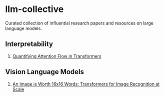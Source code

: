 # llm-collective
Curated collection of influential research papers and resources on large language models.

## Interpretability
1. [Quantifying Attention Flow in Transformers](https://arxiv.org/abs/2005.00928)

## Vision Language Models
1. [An Image is Worth 16x16 Words: Transformers for Image Recognition at Scale](https://arxiv.org/abs/2010.11929)

